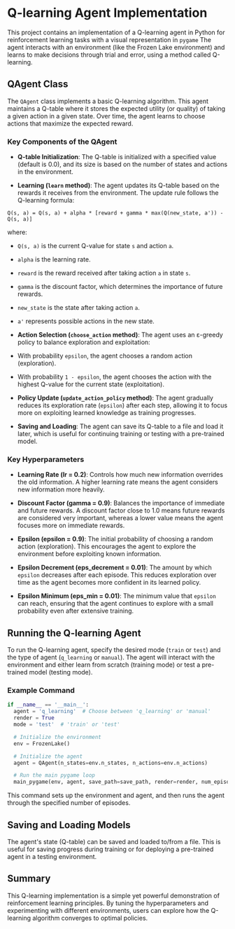 # Q-learning Agent Implementation

This project contains an implementation of a Q-learning agent in Python for reinforcement learning tasks with a visual representation in `pygame` The agent interacts with an environment (like the Frozen Lake environment) and learns to make decisions through trial and error, using a method called Q-learning.

## QAgent Class

The `QAgent` class implements a basic Q-learning algorithm. This agent maintains a Q-table where it stores the expected utility (or quality) of taking a given action in a given state. Over time, the agent learns to choose actions that maximize the expected reward.

### Key Components of the QAgent

- **Q-table Initialization**: The Q-table is initialized with a specified value (default is 0.0), and its size is based on the number of states and actions in the environment.
  
- **Learning (`learn` method)**: The agent updates its Q-table based on the rewards it receives from the environment. The update rule follows the Q-learning formula:

```Q(s, a) = Q(s, a) + alpha * [reward + gamma * max(Q(new_state, a')) - Q(s, a)]```


where:
- `Q(s, a)` is the current Q-value for state `s` and action `a`.
- `alpha` is the learning rate.
- `reward` is the reward received after taking action `a` in state `s`.
- `gamma` is the discount factor, which determines the importance of future rewards.
- `new_state` is the state after taking action `a`.
- `a'` represents possible actions in the new state.

- **Action Selection (`choose_action` method)**: The agent uses an ε-greedy policy to balance exploration and exploitation:
- With probability `epsilon`, the agent chooses a random action (exploration).
- With probability `1 - epsilon`, the agent chooses the action with the highest Q-value for the current state (exploitation).

- **Policy Update (`update_action_policy` method)**: The agent gradually reduces its exploration rate (`epsilon`) after each step, allowing it to focus more on exploiting learned knowledge as training progresses.

- **Saving and Loading**: The agent can save its Q-table to a file and load it later, which is useful for continuing training or testing with a pre-trained model.

### Key Hyperparameters

- **Learning Rate (lr = 0.2)**: Controls how much new information overrides the old information. A higher learning rate means the agent considers new information more heavily.

- **Discount Factor (gamma = 0.9)**: Balances the importance of immediate and future rewards. A discount factor close to 1.0 means future rewards are considered very important, whereas a lower value means the agent focuses more on immediate rewards.

- **Epsilon (epsilon = 0.9)**: The initial probability of choosing a random action (exploration). This encourages the agent to explore the environment before exploiting known information.

- **Epsilon Decrement (eps_decrement = 0.01)**: The amount by which `epsilon` decreases after each episode. This reduces exploration over time as the agent becomes more confident in its learned policy.

- **Epsilon Minimum (eps_min = 0.01)**: The minimum value that `epsilon` can reach, ensuring that the agent continues to explore with a small probability even after extensive training.

## Running the Q-learning Agent

To run the Q-learning agent, specify the desired mode (`train` or `test`) and the type of agent (`q_learning` or `manual`). The agent will interact with the environment and either learn from scratch (training mode) or test a pre-trained model (testing mode).

### Example Command

```python
if __name__ == '__main__':
  agent = 'q_learning'  # Choose between 'q_learning' or 'manual'
  render = True
  mode = 'test'  # 'train' or 'test'

  # Initialize the environment
  env = FrozenLake()

  # Initialize the agent
  agent = QAgent(n_states=env.n_states, n_actions=env.n_actions)

  # Run the main pygame loop
  main_pygame(env, agent, save_path=save_path, render=render, num_episodes=5000, test_mode=(mode == 'test'))
```

This command sets up the environment and agent, and then runs the agent through the specified number of episodes.

## Saving and Loading Models
The agent's state (Q-table) can be saved and loaded to/from a file. This is useful for saving progress during training or for deploying a pre-trained agent in a testing environment.

## Summary
This Q-learning implementation is a simple yet powerful demonstration of reinforcement learning principles. By tuning the hyperparameters and experimenting with different environments, users can explore how the Q-learning algorithm converges to optimal policies.
